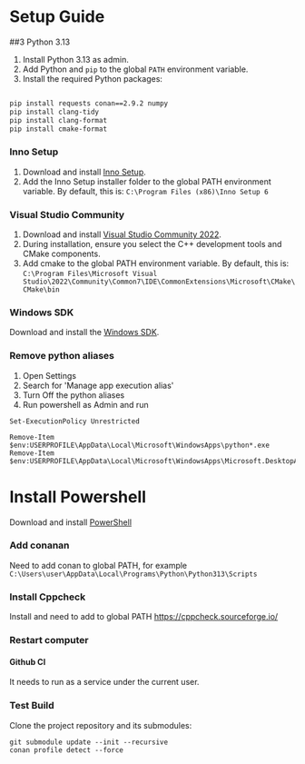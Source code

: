 # Setup Guide

##3 Python 3.13

1. Install Python 3.13 as admin.
2. Add Python and `pip` to the global `PATH` environment variable.
3. Install the required Python packages:

```bash

pip install requests conan==2.9.2 numpy
pip install clang-tidy
pip install clang-format
pip install cmake-format
```


### Inno Setup

1. Download and install [Inno Setup](https://jrsoftware.org/download.php/is.exe?site=1).
2. Add the Inno Setup installer folder to the global PATH environment variable. By default, this is: `C:\Program Files (x86)\Inno Setup 6`


### Visual Studio Community

1. Download and install [Visual Studio Community 2022](https://visualstudio.microsoft.com/vs/community/).
2. During installation, ensure you select the C++ development tools and CMake components.
3. Add cmake to the global PATH environment variable. By default, this is: `C:\Program Files\Microsoft Visual Studio\2022\Community\Common7\IDE\CommonExtensions\Microsoft\CMake\CMake\bin`


### Windows SDK

Download and install the [Windows SDK](https://go.microsoft.com/fwlink/?linkid=2272610).


### Remove python aliases


1. Open Settings
2. Search for 'Manage app execution alias'
3. Turn Off the python aliases
4. Run powershell as Admin and run 

```
Set-ExecutionPolicy Unrestricted

Remove-Item $env:USERPROFILE\AppData\Local\Microsoft\WindowsApps\python*.exe
Remove-Item $env:USERPROFILE\AppData\Local\Microsoft\WindowsApps\Microsoft.DesktopAppInstaller_*\python*.exe
```

# Install Powershell

Download and install [PowerShell](https://github.com/PowerShell/PowerShell/releases/download/v7.4.6/PowerShell-7.4.6-win-x64.msi)


### Add conanan 

Need to add conan to global PATH, for example `C:\Users\user\AppData\Local\Programs\Python\Python313\Scripts`


### Install Cppcheck

Install and need to add to global PATH https://cppcheck.sourceforge.io/

### Restart computer 


#### Github CI

It needs to run as a service under the current user.


### Test Build

Clone the project repository and its submodules:

```
git submodule update --init --recursive
conan profile detect --force
```
